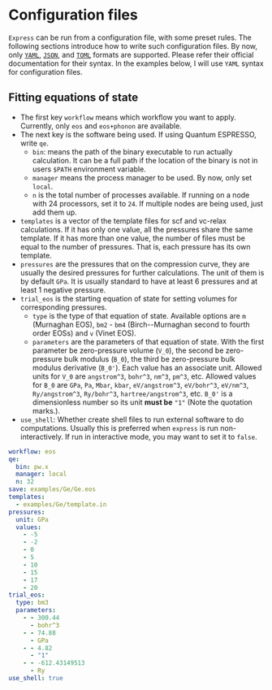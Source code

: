# Configuration files

`Express` can be run from a configuration file, with some preset rules.
The following sections introduce how to write such configuration files.
By now, only
[`YAML`](https://docs.ansible.com/ansible/latest/reference_appendices/YAMLSyntax.html),
[`JSON`](https://restfulapi.net/json-syntax/), and
[`TOML`](https://toml.io/en/) formats are supported. Please refer their official
documentation for their syntax.
In the examples below, I will use `YAML` syntax for configuration files.

## Fitting equations of state

- The first key `workflow` means which workflow you want to apply. Currently, only `eos` and
  `eos+phonon` are available.
- The next key is the software being used. If using Quantum ESPRESSO, write `qe`.
  - `bin`: means the path of the binary executable to run actually calculation. It can be
    a full path if the location of the binary is not in users `$PATH` environment variable.
  - `manager` means the process manager to be used. By now, only set `local`.
  - `n` is the total number of processes available. If running on a node with 24
    processors, set it to `24`. If multiple nodes are being used, just add them up.
- `templates` is a vector of the template files for scf and vc-relax calculations. If it has
  only one value, all the pressures share the same template. If it has more than one value,
  the number of files must be equal to the number of pressures. That is, each pressure has
  its own template.
- `pressures` are the pressures that on the compression curve, they are usually the desired
  pressures for further calculations. The unit of them is by default `GPa`. It is usually
  standard to have at least 6 pressures and at least 1 negative pressure.
- `trial_eos` is the starting equation of state for setting volumes for corresponding
  pressures.
  - `type` is the type of that equation of state. Available options are `m` (Murnaghan EOS),
    `bm2` - `bm4` (Birch--Murnaghan second to fourth order EOSs) and `v` (Vinet EOS).
  - `parameters` are the parameters of that equation of state. With the first parameter be
    zero-pressure volume (``V_0``), the second be zero-pressure bulk modulus (``B_0``), the
    third be zero-pressure bulk modulus derivative (``B_0'``). Each value has an associate
    unit. Allowed units for ``V_0`` are `angstrom^3`, `bohr^3`, `nm^3`, `pm^3`, etc. Allowed
    values for ``B_0`` are `GPa`, `Pa`, `Mbar`, `kbar`, `eV/angstrom^3`, `eV/bohr^3`,
    `eV/nm^3`, `Ry/angstrom^3`, `Ry/bohr^3`, `hartree/angstrom^3`, etc. ``B_0'`` is a
    dimensionless number so its unit **must be** `"1"` (Note the quotation marks.).
- `use_shell`: Whether create shell files to run external software to do computations.
  Usually this is preferred when `express` is run non-interactively. If run in interactive
  mode, you may want to set it to `false`.

```yaml
workflow: eos
qe:
  bin: pw.x
  manager: local
  n: 32
save: examples/Ge/Ge.eos
templates:
  - examples/Ge/template.in
pressures:
  unit: GPa
  values:
    - -5
    - -2
    - 0
    - 5
    - 10
    - 15
    - 17
    - 20
trial_eos:
  type: bm3
  parameters:
    - - 300.44
      - bohr^3
    - - 74.88
      - GPa
    - - 4.82
      - "1"
    - - -612.43149513
      - Ry
use_shell: true
```

